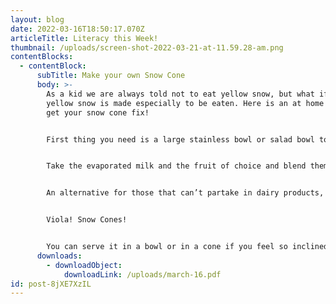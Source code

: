 ```yaml
---
layout: blog
date: 2022-03-16T18:50:17.070Z
articleTitle: Literacy this Week!
thumbnail: /uploads/screen-shot-2022-03-21-at-11.59.28-am.png
contentBlocks:
  - contentBlock:
      subTitle: Make your own Snow Cone
      body: >-
        As a kid we are always told not to eat yellow snow, but what if that
        yellow snow is made especially to be eaten. Here is an at home way to
        get your snow cone fix!


        First thing you need is a large stainless bowl or salad bowl to collect your snow supply (make sure not to collect the yellow snow at this point), the stainless bowl will prevent the snow from melting before you use it. It may also be best to leave the bowl somewhere cold while you collect your supplies to transform it into a tasty treat. Next thing to collect are your additives: a can of evaporated milk, and whatever fruit you want to include.


        Take the evaporated milk and the fruit of choice and blend them together, once blended, you are simply going to fold it into the snow.


        An alternative for those that can’t partake in dairy products, would be to simply add Kool-Aid mix to your bowl of freshly collected snow.


        Viola! Snow Cones!


        You can serve it in a bowl or in a cone if you feel so inclined.
      downloads:
        - downloadObject:
            downloadLink: /uploads/march-16.pdf
id: post-8jXE7XzIL
---
```

